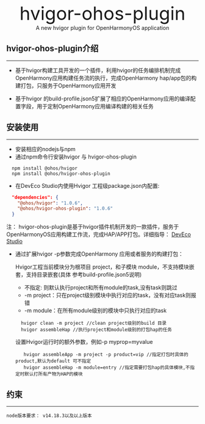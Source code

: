 <div style="text-align: center;font-size: xxx-large" >hvigor-ohos-plugin</div>
<div style="text-align: center">A new hvigor plugin for OpenHarmonyOS application</div>

## hvigor-ohos-plugin介绍
***
- 基于hvigor构建工具开发的一个插件，利用hvigor的任务编排机制完成OpenHarmony应用构建任务流的执行，完成OpenHarmony hap/app包的构建打包，只服务于OpenHarmony应用开发

- 基于hvigor 的build-profile.json5扩展了相应的OpenHarmony应用的编译配置字段，用于定制OpenHarmony应用编译构建的相关任务

## 安装使用
***
- 安装相应的nodejs与npm
- 通过npm命令行安装hvigor 与 hvigor-ohos-plugin
```shell
  npm install @ohos/hvigor
  npm install @ohos/hvigor-ohos-plugin
```
- 在DevEco Studio内使用Hvigor
  工程级package.json内配置:
```json
  "dependencies": {
    "@ohos/hvigor": "1.0.6", 
    "@ohos/hvigor-ohos-plugin": "1.0.6"
  }
```
注：
hvigor-ohos-plugin是基于hvigor插件机制开发的一款插件，服务于OpenHarmonyOS应用构建工作流，完成HAP/APP打包。详细指导：
<a href = "https://developer.harmonyos.com/cn/docs/documentation/doc-guides/ohos-building-overview-0000001263360495" >DevEco Studio</a>

- 通过扩展hvigor -p参数完成OpenHarmony 应用或者服务的构建打包：

   Hvigor工程当前模块分为根项目 project，和子模块 module，不支持模块嵌套，支持目录嵌套(具体
  参考build-profile.json5说明)
  - 不指定: 则默认执行project和所有module的task,没有task则跳过
  - -m project：只在project级别模块中执行对应的task，没有对应task则报错
  - -m module：在所有module级别的模块中只执行对应的task
  ```shell
    hvigor clean -m project //clean project级别的build 目录
    hvigor assembleHap //执行project和module级别的打包hap的任务
  ```
  设置Hvigor运行时的额外参数，例如-p myprop=myvalue
  ```shell
     hvigor assembleApp -m project -p product=vip //指定打包时具体的product,默认为default 可不指定
     hvigor assembleHap -m module=entry //指定需要打包hap的具体模块,不指定时默认打所有产物为HAP的模块
  ```
  
## 约束
***
    node版本要求： v14.18.3以及以上版本

